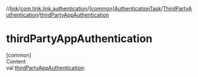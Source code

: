 //[link](../../../index.md)/[com.tink.link.authentication](../../index.md)/[[common]AuthenticationTask](../index.md)/[ThirdPartyAuthentication](index.md)/[thirdPartyAppAuthentication](third-party-app-authentication.md)



# thirdPartyAppAuthentication  
[common]  
Content  
val [thirdPartyAppAuthentication](third-party-app-authentication.md): <ERROR CLASS>  



